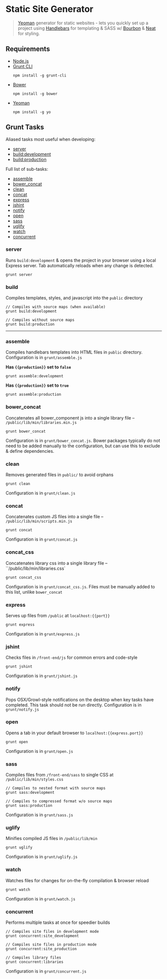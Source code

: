 # Static Site Generator

> [Yeoman](http://yeoman.io) generator for static websites - lets you quickly set up a project using [Handlebars](http://handlebarsjs.com/) for templating & SASS w/ [Bourbon](http://bourbon.io) & [Neat](http://neat.bourbon.io) for styling.


## Requirements
* [Node.js](http://nodejs.org)
* [Grunt CLI](http://gruntjs.org)
  ```
  npm install -g grunt-cli
  ```
* [Bower](http://bower.io)
  ```
  npm install -g bower
  ```
* [Yeoman](http://yeoman.io)
  ```
  npm install -g yo
  ```

## Grunt Tasks

Aliased tasks most useful when developing:

* [server](#server)
* [build:development](#build)
* [build:production](#build)

Full list of sub-tasks:

* [assemble](#assemble)
* [bower_concat](#bower_concat)
* [clean](#clean)
* [concat](#concat)
* [express](#express)
* [jshint](#jshint)
* [notify](#notify)
* [open](#open)
* [sass](#sass)
* [uglify](#uglify)
* [watch](#watch)
* [concurrent](#concurrent)

### server
Runs `build:development` & opens the project in your browser using a local Express server. Tab automatically reloads when any change is detected.
```
grunt server
```

### build
Compiles templates, styles, and javascript into the `public` directory
```
// Compiles with source maps (when available)
grunt build:development

// Compiles without source maps
grunt build:production
```

---

### assemble
Compiles handlebars templates into HTML files in `public` directory. Configuration is in `grunt/assemble.js`

**Has `{{production}}` set to `false`**
```
grunt assemble:development
```

**Has `{{production}}` set to `true`**
```
grunt assemble:production
```

### bower_concat
Concatenates all bower_component js into a single library file – `/public/lib/min/libraries.min.js`
```
grunt bower_concat
```
Configuration is in `grunt/bower_concat.js`. Bower packages typically do not need to be added manually to the configuration, but can use this to exclude & define dependencies.

### clean
Removes generated files in `public/` to avoid orphans
```
grunt clean
```
Configuration is in `grunt/clean.js`

### concat
Concatenates custom JS files into a single file – `/public/lib/min/scripts.min.js`
```
grunt concat
```
Configuration is in `grunt/concat.js`

### concat_css
Concatenates library css into a single library file – ``/public/lib/min/libraries.css`
```
grunt concat_css
```
Configuration is in `grunt/concat_css.js`. Files must be manually added to this list, unlike `bower_concat`

### express
Serves up files from `/public` at `localhost:{{port}}`
```
grunt express
```
Configuration is in `grunt/express.js`

### jshint
Checks files in `/front-end/js` for common errors and code-style
```
grunt jshint
```
Configuration is in `grunt/jshint.js`

### notify
Pops OSX/Growl-style notifications on the desktop when key tasks have completed. This task should not be run directly. Configuration is in `grunt/notify.js`

### open
Opens a tab in your default browser to `localhost:{{express.port}}`
```
grunt open
```
Configuration is in `grunt/open.js`

### sass
Compiles files from `/front-end/sass` to single CSS at `/public/lib/min/styles.css`
```
// Compiles to nested format with source maps
grunt sass:development

// Compiles to compressed format w/o source maps
grunt sass:production
```
Configuration is in `grunt/sass.js`

### uglify
Minifies compiled JS files in `/public/lib/min`
```
grunt uglify
```
Configuration is in `grunt/uglify.js`

### watch
Watches files for changes for on-the-fly compilation & browser reload
```
grunt watch
```
Configuration is in `grunt/watch.js`

### concurrent
Performs multiple tasks at once for speedier builds
```
// Compiles site files in development mode
grunt concurrent:site_development

// Compiles site files in production mode
grunt concurrent:site_production

// Compiles library files
grunt concurrent:libraries
```
Configuration is in `grunt/concurrent.js`
